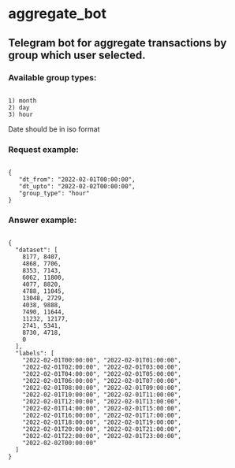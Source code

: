 # aggregate_bot

## Telegram bot for aggregate transactions by group which user selected.

### Available group types:

```

1) month
2) day
3) hour

```
 Date should be in iso format

### Request example:

```

{
   "dt_from": "2022-02-01T00:00:00",
   "dt_upto": "2022-02-02T00:00:00",
   "group_type": "hour"
}

```

### Answer example:

```

{
  "dataset": [
    8177, 8407, 
    4868, 7706, 
    8353, 7143, 
    6062, 11800, 
    4077, 8820, 
    4788, 11045, 
    13048, 2729, 
    4038, 9888, 
    7490, 11644, 
    11232, 12177, 
    2741, 5341, 
    8730, 4718, 
    0
  ], 
  "labels": [
    "2022-02-01T00:00:00", "2022-02-01T01:00:00", 
    "2022-02-01T02:00:00", "2022-02-01T03:00:00", 
    "2022-02-01T04:00:00", "2022-02-01T05:00:00", 
    "2022-02-01T06:00:00", "2022-02-01T07:00:00", 
    "2022-02-01T08:00:00", "2022-02-01T09:00:00", 
    "2022-02-01T10:00:00", "2022-02-01T11:00:00", 
    "2022-02-01T12:00:00", "2022-02-01T13:00:00", 
    "2022-02-01T14:00:00", "2022-02-01T15:00:00", 
    "2022-02-01T16:00:00", "2022-02-01T17:00:00", 
    "2022-02-01T18:00:00", "2022-02-01T19:00:00", 
    "2022-02-01T20:00:00", "2022-02-01T21:00:00", 
    "2022-02-01T22:00:00", "2022-02-01T23:00:00", 
    "2022-02-02T00:00:00"
  ]
}

```
